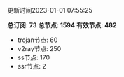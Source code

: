 更新时间2023-01-01 07:55:25

**总订阅: 73**
**总节点: 1594**
**有效节点: 482**
- trojan节点: 60
- v2ray节点: 250
- ss节点: 170
- ssr节点: 2
